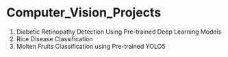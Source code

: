 # Computer_Vision_Projects

1. Diabetic Retinopathy Detection Using Pre-trained Deep Learning Models
2. Rice Disease Classification
3. Molten Fruits Classification using Pre-trained YOLO5
